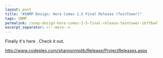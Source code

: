 ```yaml
---
layout: post
title: "#SNMP Design: Here Comes 1.5 Final Release (TwinTower)"
tags: SNMP
permalink: /snmp-design-here-comes-1-5-final-release-twintower-1bff6a478e25
excerpt_separator: <!--more-->
---
```

Finally it's here . Check it out.

http://www.codeplex.com/sharpsnmplib/Release/ProjectReleases.aspx
<!--more-->